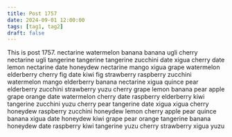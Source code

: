 ```yaml
---
title: Post 1757
date: 2024-09-01 12:00:00
tags: [tag1, tag2]
draft: false
---
```

This is post 1757.
nectarine
watermelon
banana
banana
ugli
cherry
nectarine
ugli
tangerine
tangerine
tangerine
zucchini
date
xigua
cherry
date
lemon
nectarine
date
honeydew
nectarine
mango
xigua
grape
watermelon
elderberry
cherry
fig
date
kiwi
fig
strawberry
raspberry
zucchini
watermelon
mango
elderberry
banana
nectarine
xigua
quince
pear
elderberry
zucchini
strawberry
yuzu
cherry
grape
lemon
banana
pear
apple
grape
orange
date
watermelon
cherry
date
raspberry
elderberry
kiwi
tangerine
zucchini
yuzu
cherry
pear
tangerine
date
xigua
xigua
cherry
honeydew
raspberry
zucchini
honeydew
lemon
cherry
apple
pear
quince
banana
xigua
date
honeydew
kiwi
grape
pear
orange
tangerine
banana
honeydew
date
raspberry
kiwi
tangerine
yuzu
cherry
strawberry
xigua
yuzu
